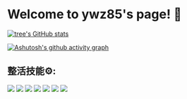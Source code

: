 # Welcome to ywz85's page! 👋
<!-- ![](https://github-readme-stats.vercel.app/api?username=ywz85&theme=dark) -->
[![tree's GitHub stats](https://github-readme-stats.vercel.app/api?username=ywz85&hide=contribs,prs&show_icons=true&theme=radical)](https://github.com/anuraghazra/github-readme-stats)

<!-- ![](http://antzuhl.cn:4000/get/@ywz85.readme) -->
[![Ashutosh's github activity graph](https://activity-graph.herokuapp.com/graph?username=ywz85&theme=dracula)](https://github.com/ashutosh00710/github-readme-activity-graph)


## 整活技能⚙️:
![](https://img.shields.io/badge/-JavaScript-e5cd0c?style=flat-square&logo=JavaScript&labelColor=f7df1e&logoColor=000)
![](https://img.shields.io/badge/-HTML-%23dd4b25)
![](https://img.shields.io/badge/-CSS-%23254bdd)
![](https://img.shields.io/badge/-Vue.js-brightgreen)
![](https://img.shields.io/badge/-React-%2361dafb)
![](https://img.shields.io/badge/-Uni--App-%232b9939)
![](https://img.shields.io/badge/-%E5%BE%AE%E4%BF%A1%E5%B0%8F%E7%A8%8B%E5%BA%8F-%2306ad56)



